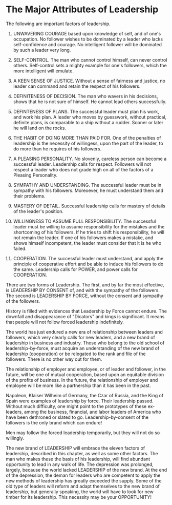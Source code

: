 # The Major Attributes of Leadership

The following are important factors of leadership.

1. UNWAVERING COURAGE based upon knowledge of self, and of one's occupation. No follower wishes to be dominated by a leader who lacks self-confidence and courage. No intelligent follower will be dominated by such a leader very long.

2. SELF-CONTROL. The man who cannot control himself, can never control others. Self-control sets a mighty example for one's followers, which the more intelligent will emulate.

3. A KEEN SENSE OF JUSTICE. Without a sense of fairness and justice, no leader can command and retain the respect of his followers.

4. DEFINITENESS OF DECISION. The man who wavers in his decisions, shows that he is not sure of himself. He cannot lead others successfully.

5. DEFINTENESS OF PLANS. The successful leader must plan his work, and work his plan. A leader who moves by guesswork, without practical, definite plans, is comparable to a ship without a rudder. Sooner or later he will land on the rocks.

6. THE HABIT OF DOING MORE THAN PAID FOR. One of the penalties of leadership is the necessity of willingess, upon the part of the leader, to do more than he requires of his followers.

7. A PLEASING PERSONALITY. No slovenly, careless person can become a successful leader. Leadership calls for respect. Followers will not respect a leader who does not grade high on all of the factors of a Pleasing Personality.

8. SYMPATHY AND UNDERSTANDING. The successful leader must be in sympathy with his followers. Moreoever, he must understand them and their problems.

9. MASTERY OF DETAIL. Successful leadership calls for mastery of details of the leader's position.

10. WILLINGNESS TO ASSUME FULL RESPONSIBILITY. The successful leader must be willing to assume responsibility for the mistakes and the shortcoming of his followers. If he tries to shift his responsibility, he will not remain the leader. If one of his followers makes a mistake, and shows himself incompetent, the leader must consider that it is he who failed.

11. COOPERATION. The successful leader must understand, and apply the principle of cooperative effort and be able to induce his followers to do the same. Leadership calls for POWER, and power calls for COOPERATION.

There are two forms of Leadership. The first, and by far the most effective, is LEADERSHIP BY CONSENT of, and with the sympathy of the followers. The second is LEADERSHIP BY FORCE, without the consent and sympathy of the followers.

History is filled with evidences that Leadership by Force cannot endure. The downfall and disappearance of "Dicators" and kings is significant. It means that people will not follow forced leadership indefinitely.

The world has just endured a new era of relationship between leaders and followers, which very clearly calls for new leaders, and a new brand of leadership in business and industry. Those who belong to the old school of leadership-by-force, must acquire an understanding of the new brand of leadership (cooperation) or be relegated to the rank and file of the followers. There is no other way out for them.

The relationship of employer and employee, or of leader and follower, in the future, will be one of mutual cooperation, based upon an equitable division of the profits of business. In the future, the relationship of employer and employee will be more like a partnership than it has been in the past.

Napoleon, KIaiser Wilheim of Germany, the Czar of Russia, and the King of Spain were examples of leadership by force. Their leadership passed. Without much difficulty, one might point to the prototypes of these ex-leaders, among the business, financial, and labor leaders of America who have been dethroned or slated to go. Leadership-by-consent of the followers is the only brand which can endure!

Men may follow the forced leadership temporarily, but they will not do so willingly.

The new brand of LEADERSHIP will embrace the eleven factors of leadership, described in this chapter, as well as some other factors. The man who makes these the basis of his leadership, will find abundant opportunity to lead in any walk of life. The depression was prolonged, largely, because the world lacked LEADERSHIP of the new brand. At the end of the depression, the deman for leaders who are competent to apply the new methods of leadership has greatly exceeded the supply. Some of the old type of leaders will reform and adapt themselves to the new brand of leadership, but generally speaking, the world will have to look for new timber for its leadership. This necessity may be your OPPORTUNITY!